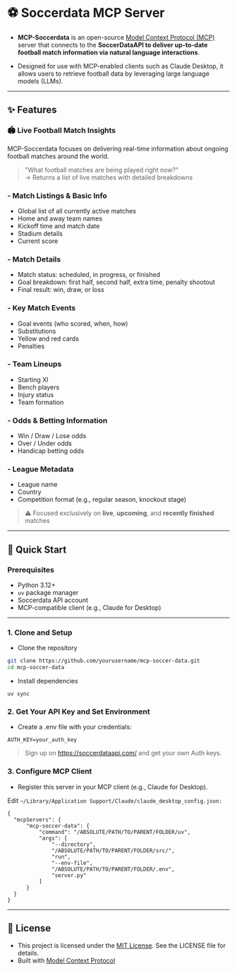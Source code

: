 # ⚽️ Soccerdata MCP Server
- **MCP-Soccerdata** is an open-source [Model Context Protocol (MCP)](https://modelcontextprotocol.io/introduction) server that connects to the **SoccerDataAPI to deliver up-to-date football match information via natural language interactions**. 

- Designed for use with MCP-enabled clients such as Claude Desktop, it allows users to retrieve football data by leveraging large language models (LLMs).

---

## ✨ Features

### 🏟️ Live Football Match Insights
MCP-Soccerdata focuses on delivering real-time information about ongoing football matches around the world. 

> "What football matches are being played right now?"      
> → Returns a list of live matches with detailed breakdowns


### - Match Listings & Basic Info
- Global list of all currently active matches
- Home and away team names
- Kickoff time and match date
- Stadium details
- Current score


### - Match Details
- Match status: scheduled, in progress, or finished
- Goal breakdown: first half, second half, extra time, penalty shootout
- Final result: win, draw, or loss


### - Key Match Events
- Goal events (who scored, when, how)
- Substitutions
- Yellow and red cards
- Penalties


### - Team Lineups
- Starting XI
- Bench players
- Injury status
- Team formation


### - Odds & Betting Information
- Win / Draw / Lose odds
- Over / Under odds
- Handicap betting odds


### - League Metadata
- League name
- Country
- Competition format (e.g., regular season, knockout stage)


> ⚠️ Focused exclusively on **live**, **upcoming**, and **recently finished** matches

---

## 🚀 Quick Start

### Prerequisites
- Python 3.12+
- `uv` package manager
- Soccerdata API account
- MCP-compatible client (e.g., Claude for Desktop)

---

### 1. Clone and Setup

- Clone the repository
```bash
git clone https://github.com/yourusername/mcp-soccer-data.git
cd mcp-soccer-data
```
- Install dependencies
```
uv sync
```

### 2. Get Your API Key and Set Environment

- Create a .env file with your credentials:
```
AUTH_KEY=your_auth_key
```
> Sign up on https://soccerdataapi.com/ and get your own Auth keys.

### 3. Configure MCP Client
- Register this server in your MCP client (e.g., Claude for Desktop).

Edit `~/Library/Application Support/Claude/claude_desktop_config.json:`
```
{
  "mcpServers": {
      "mcp-soccer-data": {
          "command": "/ABSOLUTE/PATH/TO/PARENT/FOLDER/uv",
          "args": [
              "--directory",
              "/ABSOLUTE/PATH/TO/PARENT/FOLDER/src/",
              "run",
              "--env-file",
              "/ABSOLUTE/PATH/TO/PARENT/FOLDER/.env",
              "server.py"
          ]
      }
  }
}
```

---
## 📝 License
- This project is licensed under the [MIT License](LICENSE). See the LICENSE file for details.
- Built with [Model Context Protocol](https://modelcontextprotocol.io/introduction)